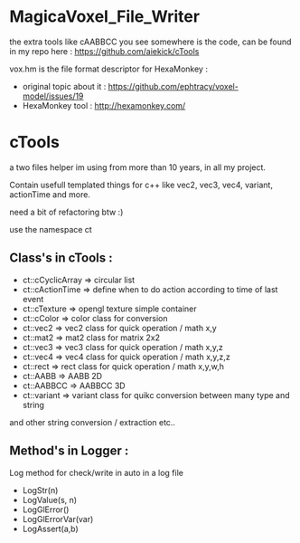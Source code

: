 # MagicaVoxel_File_Writer

the extra tools like cAABBCC you see somewhere is the code, can be found in my repo here : https://github.com/aiekick/cTools

vox.hm is the file format descriptor for HexaMonkey :
- original topic about it : https://github.com/ephtracy/voxel-model/issues/19
- HexaMonkey tool : http://hexamonkey.com/

# cTools

a two files helper im using from more than 10 years, in all my project.

Contain usefull templated things for c++ like vec2, vec3, vec4, variant, actionTime and more.

need a bit of refactoring btw :)

use the namespace ct

## Class's in cTools :

- ct::cCyclicArray => circular list
- ct::cActionTime => define when to do action according to time of last event
- ct::cTexture => opengl texture simple container
- ct::cColor => color class for conversion
- ct::vec2<T> => vec2 class for quick operation / math x,y
- ct::mat2<T> => mat2 class for matrix 2x2
- ct::vec3<T> => vec3 class for quick operation / math x,y,z
- ct::vec4<T> => vec4 class for quick operation / math x,y,z,z
- ct::rect<T> => rect class for quick operation / math x,y,w,h
- ct::AABB<T> => AABB 2D
- ct::AABBCC<T> => AABBCC 3D
- ct::variant<T> => variant class for quikc conversion between many type and string

and other string conversion / extraction etc..

## Method's in Logger :

Log method for check/write in auto in a log file

- LogStr(n)
- LogValue(s, n)
- LogGlError()
- LogGlErrorVar(var)
- LogAssert(a,b)

